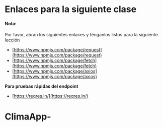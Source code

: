 # Enlaces para la siguiente clase

#### **Nota:**

Por favor, abran los siguientes enlaces y ténganlos listos para la siguiente lección

* [https://www.npmjs.com/package/request](https://www.npmjs.com/package/request)
* [https://www.npmjs.com/package/fetch](https://www.npmjs.com/package/fetch)
* [https://www.npmjs.com/package/axios](https://www.npmjs.com/package/axios)

**Para pruebas rápidas del endpoint**

* [https://reqres.in/](https://reqres.in/)
# ClimaApp-
